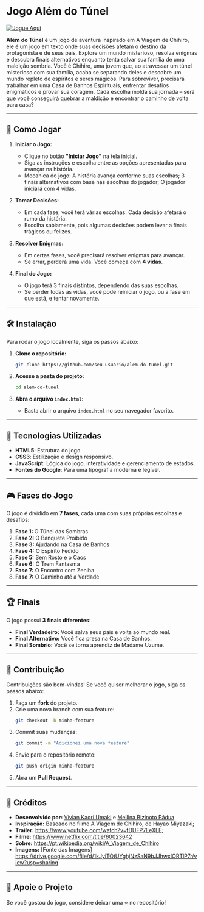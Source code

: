 # Jogo Além do Túnel
[![Jogue Aqui](https://img.shields.io/badge/Click%20para%20jogar-blue?style=for-the-badge)](https://alemdotunel.netlify.app/)

**Além do Túnel** é um jogo de aventura inspirado em A Viagem de Chihiro, ele é um jogo em texto onde suas decisões afetam o destino da protagonista e de seus pais. Explore um mundo misterioso, resolva enigmas e descubra finais alternativos enquanto tenta salvar sua família de uma maldição sombria.
Você é Chihiro, uma jovem que, ao atravessar um túnel misterioso com sua família, acaba se separando deles e descobre um mundo repleto de espíritos e seres mágicos. Para sobreviver, precisará trabalhar em uma Casa de Banhos Espirituais, enfrentar desafios enigmáticos e provar sua coragem. Cada escolha molda sua jornada – será que você conseguirá quebrar a maldição e encontrar o caminho de volta para casa?

---

## 🚀 Como Jogar

1. **Iniciar o Jogo:**
   - Clique no botão **"Iniciar Jogo"** na tela inicial.
   - Siga as instruções e escolha entre as opções apresentadas para avançar na história.
   - Mecanica do jogo: A história avança conforme suas escolhas; 3 finais alternativos com base nas escolhas do jogador; O jogador iniciará com 4 vidas.

2. **Tomar Decisões:**
   - Em cada fase, você terá várias escolhas. Cada decisão afetará o rumo da história.
   - Escolha sabiamente, pois algumas decisões podem levar a finais trágicos ou felizes.

3. **Resolver Enigmas:**
   - Em certas fases, você precisará resolver enigmas para avançar.
   - Se errar, perderá uma vida. Você começa com **4 vidas**.

4. **Final do Jogo:**
   - O jogo terá 3 finais distintos, dependendo das suas escolhas.
   - Se perder todas as vidas, você pode reiniciar o jogo, ou a fase em que está, e tentar novamente.

---

## 🛠️ Instalação

Para rodar o jogo localmente, siga os passos abaixo:

1. **Clone o repositório:**
   ```bash
   git clone https://github.com/seu-usuario/alem-do-tunel.git
   ```

2. **Acesse a pasta do projeto:**
   ```bash
   cd alem-do-tunel
   ```

3. **Abra o arquivo `index.html`:**
   - Basta abrir o arquivo `index.html` no seu navegador favorito.

---

## 🎨 Tecnologias Utilizadas

- **HTML5**: Estrutura do jogo.
- **CSS3**: Estilização e design responsivo.
- **JavaScript**: Lógica do jogo, interatividade e gerenciamento de estados.
- **Fontes do Google**: Para uma tipografia moderna e legível.

---

## 🎮 Fases do Jogo

O jogo é dividido em **7 fases**, cada uma com suas próprias escolhas e desafios:

1. **Fase 1:** O Túnel das Sombras
2. **Fase 2:** O Banquete Proibido
3. **Fase 3:** Ajudando na Casa de Banhos
4. **Fase 4:** O Espírito Fedido
5. **Fase 5:** Sem Rosto e o Caos
6. **Fase 6:** O Trem Fantasma
7. **Fase 7:** O Encontro com Zeniba
8. **Fase 7:** O Caminho até a Verdade

---

## 🏆 Finais

O jogo possui **3 finais diferentes**:
- **Final Verdadeiro:** Você salva seus pais e volta ao mundo real.
- **Final Alternativo:** Você fica presa na Casa de Banhos.
- **Final Sombrio:** Você se torna aprendiz de Madame Uzume.

---


## 📝 Contribuição

Contribuições são bem-vindas! Se você quiser melhorar o jogo, siga os passos abaixo:

1. Faça um **fork** do projeto.
2. Crie uma nova branch com sua feature:
   ```bash
   git checkout -b minha-feature
   ```
3. Commit suas mudanças:
   ```bash
   git commit -m "Adicionei uma nova feature"
   ```
4. Envie para o repositório remoto:
   ```bash
   git push origin minha-feature
   ```
5. Abra um **Pull Request**.

---

## 👏 Créditos

- **Desenvolvido por:** [Vivian Kaori Umaki](https://github.com/vivikari) e [Mellina Bizinoto Pádua](https://github.com/Mellina-ship-it)
- **Inspiração:** Baseado no filme A Viagem de Chihiro, de Hayao Miyazaki;
- **Trailer:** https://www.youtube.com/watch?v=fDUFP7EeXLE;
- **Filme:** https://www.netflix.com/title/60023642
- **Sobre:** https://pt.wikipedia.org/wiki/A_Viagem_de_Chihiro
- **Imagens:** [Fonte das Imagens] https://drive.google.com/file/d/1kJyiTOtUYghjNzSaN9bJJhwxIORTlP7r/view?usp=sharing

---

## 🌟 Apoie o Projeto

Se você gostou do jogo, considere deixar uma ⭐ no repositório!

